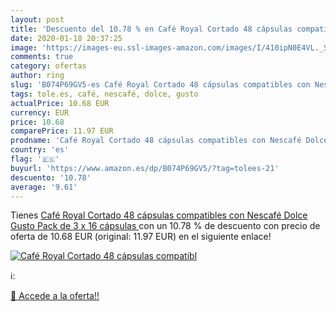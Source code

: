 ```yaml
---
layout: post
title: 'Descuento del 10.78 % en Café Royal Cortado 48 cápsulas compatibl'
date: 2020-01-18 20:37:25
image: 'https://images-eu.ssl-images-amazon.com/images/I/410ipN0E4VL._SL200_.jpg'
comments: true
category: ofertas
author: ring
slug: 'B074P69GV5-es Café Royal Cortado 48 cápsulas compatibles con Nescafé...'
tags: tole.es, café, nescafé, dolce, gusto
actualPrice: 10.68 EUR
currency: EUR
price: 10.68
comparePrice: 11.97 EUR
prodname: 'Café Royal Cortado 48 cápsulas compatibles con Nescafé Dolce Gusto  Pack de 3 x 16 cápsulas '
country: 'es'
flag: '🇪🇸'
buyurl: 'https://www.amazon.es/dp/B074P69GV5/?tag=tolees-21'
descuento: '10.78'
average: '9.61'
---
```


Tienes [Café Royal Cortado 48 cápsulas compatibles con Nescafé Dolce Gusto  Pack de 3 x 16 cápsulas ](https://www.amazon.es/dp/B074P69GV5/?tag=tolees-21) con un 10.78 % de descuento con precio de oferta de 10.68 EUR (original: 11.97 EUR) en el siguiente enlace!

[![Café Royal Cortado 48 cápsulas compatibl](https://images-eu.ssl-images-amazon.com/images/I/410ipN0E4VL._SL200_.jpg)](https://www.amazon.es/dp/B074P69GV5/?tag=tolees-21)

ℹ️:


[🛒 Accede a la oferta!!](https://www.amazon.es/dp/B074P69GV5/?tag=tolees-21)

